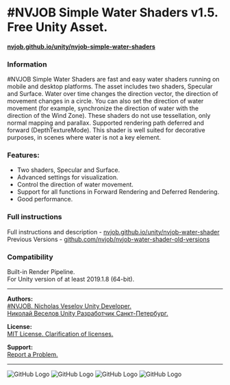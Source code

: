 # #NVJOB Simple Water Shaders v1.5. Free Unity Asset.
#### [nvjob.github.io/unity/nvjob-simple-water-shaders](https://nvjob.github.io/unity/nvjob-simple-water-shaders)

### Information

#NVJOB Simple Water Shaders are fast and easy water shaders running on mobile and desktop platforms. The asset includes two shaders, Specular and Surface. Water over time changes the direction vector, the direction of movement changes in a circle. You can also set the direction of water movement (for example, synchronize the direction of water with the direction of the Wind Zone). These shaders do not use tessellation, only normal mapping and parallax. Supported rendering path deferred and forward (DepthTextureMode). This shader is well suited for decorative purposes, in scenes where water is not a key element.

### Features:
- Two shaders, Specular and Surface.
- Advanced settings for visualization.
- Control the direction of water movement.
- Support for all functions in Forward Rendering and Deferred Rendering.
- Good performance.


### Full instructions

Full instructions and description - [nvjob.github.io/unity/nvjob-water-shader](https://nvjob.github.io/unity/nvjob-water-shader)<br>
Previous Versions - [github.com/nvjob/nvjob-water-shader-old-versions](https://github.com/nvjob/NVJOB-Water-Shader-old-versions)

### Compatibility

Built-in Render Pipeline.<br>
For Unity version of at least 2019.1.8 (64-bit).

-------------------------------------------------------------------

**Authors:** <br>
[#NVJOB. Nicholas Veselov Unity Developer.](https://nvjob.github.io)<br>
[Николай Веселов Unity Разработчик Санкт-Петербург.](https://nvjob.github.io)

**License:** <br>
[MIT License. Clarification of licenses.](https://nvjob.github.io/mit-license)

**Support:** <br>
[Report a Problem.](https://nvjob.github.io/reportaproblem/)

-------------------------------------------------------------------

![GitHub Logo](https://raw.githubusercontent.com/nvjob/nvjob.github.io/master/repo/unity%20assets/simple-water-shaders/pic/3.jpg)
![GitHub Logo](https://raw.githubusercontent.com/nvjob/nvjob.github.io/master/repo/unity%20assets/simple-water-shaders/pic/2.jpg)
![GitHub Logo](https://raw.githubusercontent.com/nvjob/nvjob.github.io/master/repo/unity%20assets/simple-water-shaders/pic/1.jpg)
![GitHub Logo](https://raw.githubusercontent.com/nvjob/nvjob.github.io/master/repo/unity%20assets/simple-water-shaders/pic/4.jpg)
